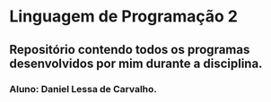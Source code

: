 # Linguagem de Programação 2 


## Repositório contendo todos os programas desenvolvidos por mim durante a disciplina.

### Aluno: Daniel Lessa de Carvalho.

